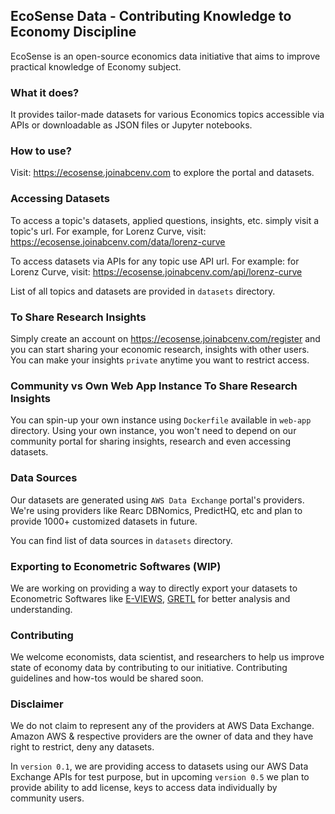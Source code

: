 ## EcoSense Data - Contributing Knowledge to Economy Discipline

EcoSense is an open-source economics data initiative that aims to improve practical knowledge of Economy subject.

### What it does?

It provides tailor-made datasets for various Economics topics accessible via APIs or downloadable as JSON files or Jupyter notebooks.

### How to use?

Visit: https://ecosense.joinabcenv.com to explore the portal and datasets.

### Accessing Datasets

To access a topic's datasets, applied questions, insights, etc. simply visit a topic's url. For example, for Lorenz Curve, visit: https://ecosense.joinabcenv.com/data/lorenz-curve

To access datasets via APIs for any topic use API url. For example: for Lorenz Curve, visit: https://ecosense.joinabcenv.com/api/lorenz-curve

List of all topics and datasets are provided in `datasets` directory.

### To Share Research Insights

Simply create an account on https://ecosense.joinabcenv.com/register and you can start sharing your economic research, insights with other users. You can make your insights `private` anytime you want to restrict access.

### Community vs Own Web App Instance To Share Research Insights

You can spin-up your own instance using `Dockerfile` available in `web-app` directory. Using your own instance, you won't need to depend on our community portal for sharing insights, research and even accessing datasets.

### Data Sources

Our datasets are generated using `AWS Data Exchange` portal's providers. We're using providers like Rearc DBNomics, PredictHQ, etc and plan to provide 1000+ customized datasets in future.

You can find list of data sources in `datasets` directory.

### Exporting to Econometric Softwares (WIP)
We are working on providing a way to directly export your datasets to Econometric Softwares like [E-VIEWS](https://www.eviews.com/home.html), [GRETL](https://gretl.sourceforge.net/) for better analysis and understanding.

### Contributing
We welcome economists, data scientist, and researchers to help us improve state of economy data by contributing to our initiative. Contributing guidelines and how-tos would be shared soon.

### Disclaimer
We do not claim to represent any of the providers at AWS Data Exchange. Amazon AWS & respective providers are the owner of data and they have right to restrict, deny any datasets.

In `version 0.1`, we are providing access to datasets using our AWS Data Exchange APIs for test purpose, but in upcoming `version 0.5` we plan to provide ability to add license, keys to access data individually by community users.
